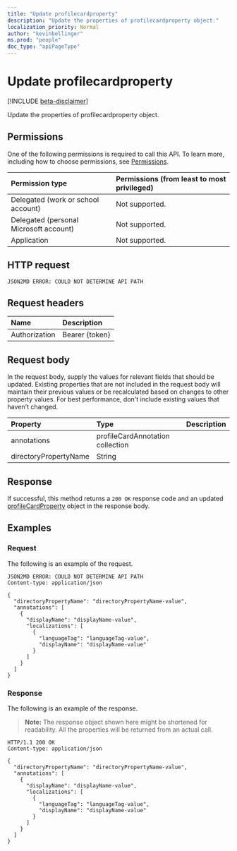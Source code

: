 ```yaml
---
title: "Update profilecardproperty"
description: "Update the properties of profilecardproperty object."
localization_priority: Normal
author: "kevinbellinger"
ms.prod: "people"
doc_type: "apiPageType"
---
```


# Update profilecardproperty

[!INCLUDE [beta-disclaimer](../../includes/beta-disclaimer.md)]

Update the properties of profilecardproperty object.

## Permissions

One of the following permissions is required to call this API. To learn more, including how to choose permissions, see [Permissions](/graph/permissions-reference).

| Permission type                        | Permissions (from least to most privileged) |
|:---------------------------------------|:--------------------------------------------|
| Delegated (work or school account)     | Not supported. |
| Delegated (personal Microsoft account) | Not supported. |
| Application                            | Not supported. |

## HTTP request

<!-- { "blockType": "ignored" } -->

```http
JSON2MD ERROR: COULD NOT DETERMINE API PATH
```

## Request headers

| Name       | Description|
|:-----------|:-----------|
| Authorization | Bearer {token} |

## Request body

In the request body, supply the values for relevant fields that should be updated. Existing properties that are not included in the request body will maintain their previous values or be recalculated based on changes to other property values. For best performance, don't include existing values that haven't changed.

| Property     | Type        | Description |
|:-------------|:------------|:------------|
|annotations|profileCardAnnotation collection||
|directoryPropertyName|String||

## Response

If successful, this method returns a `200 OK` response code and an updated [profileCardProperty](../resources/profilecardproperty.md) object in the response body.

## Examples

### Request

The following is an example of the request.
<!-- {
  "blockType": "request",
  "name": "update_profilecardproperty"
}-->

```http
JSON2MD ERROR: COULD NOT DETERMINE API PATH
Content-type: application/json

{
  "directoryPropertyName": "directoryPropertyName-value",
  "annotations": [
    {
      "displayName": "displayName-value",
      "localizations": [
        {
          "languageTag": "languageTag-value",
          "displayName": "displayName-value"
        }
      ]
    }
  ]
}
```

### Response

The following is an example of the response.

> **Note:** The response object shown here might be shortened for readability. All the properties will be returned from an actual call.

<!-- {
  "blockType": "response",
  "truncated": true,
  "@odata.type": "microsoft.graph.profileCardProperty"
} -->

```http
HTTP/1.1 200 OK
Content-type: application/json

{
  "directoryPropertyName": "directoryPropertyName-value",
  "annotations": [
    {
      "displayName": "displayName-value",
      "localizations": [
        {
          "languageTag": "languageTag-value",
          "displayName": "displayName-value"
        }
      ]
    }
  ]
}
```

<!-- uuid: 16cd6b66-4b1a-43a1-adaf-3a886856ed98
2019-02-04 14:57:30 UTC -->
<!-- {
  "type": "#page.annotation",
  "description": "Update profilecardproperty",
  "keywords": "",
  "section": "documentation",
  "tocPath": ""
}-->